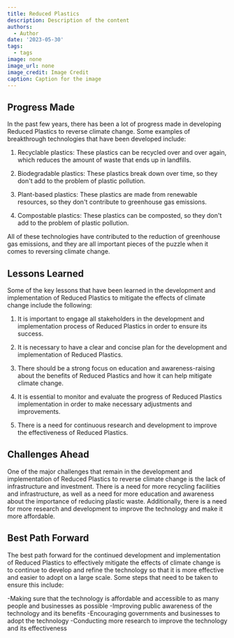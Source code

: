 ```yaml
---
title: Reduced Plastics
description: Description of the content
authors:
  - Author
date: '2023-05-30'
tags:
  - tags
image: none
image_url: none
image_credit: Image Credit
caption: Caption for the image
---
```


## Progress Made

In the past few years, there has been a lot of progress made in developing Reduced Plastics to reverse climate change. Some examples of breakthrough technologies that have been developed include:

1. Recyclable plastics: These plastics can be recycled over and over again, which reduces the amount of waste that ends up in landfills.

2. Biodegradable plastics: These plastics break down over time, so they don't add to the problem of plastic pollution.

3. Plant-based plastics: These plastics are made from renewable resources, so they don't contribute to greenhouse gas emissions.

4. Compostable plastics: These plastics can be composted, so they don't add to the problem of plastic pollution.

All of these technologies have contributed to the reduction of greenhouse gas emissions, and they are all important pieces of the puzzle when it comes to reversing climate change.

## Lessons Learned

Some of the key lessons that have been learned in the development and implementation of Reduced Plastics to mitigate the effects of climate change include the following:

1. It is important to engage all stakeholders in the development and implementation process of Reduced Plastics in order to ensure its success.

2. It is necessary to have a clear and concise plan for the development and implementation of Reduced Plastics.

3. There should be a strong focus on education and awareness-raising about the benefits of Reduced Plastics and how it can help mitigate climate change.

4. It is essential to monitor and evaluate the progress of Reduced Plastics implementation in order to make necessary adjustments and improvements.

5. There is a need for continuous research and development to improve the effectiveness of Reduced Plastics.

## Challenges Ahead

One of the major challenges that remain in the development and implementation of Reduced Plastics to reverse climate change is the lack of infrastructure and investment. There is a need for more recycling facilities and infrastructure, as well as a need for more education and awareness about the importance of reducing plastic waste. Additionally, there is a need for more research and development to improve the technology and make it more affordable.

## Best Path Forward

The best path forward for the continued development and implementation of Reduced Plastics to effectively mitigate the effects of climate change is to continue to develop and refine the technology so that it is more effective and easier to adopt on a large scale. Some steps that need to be taken to ensure this include:

-Making sure that the technology is affordable and accessible to as many people and businesses as possible
-Improving public awareness of the technology and its benefits
-Encouraging governments and businesses to adopt the technology
-Conducting more research to improve the technology and its effectiveness
